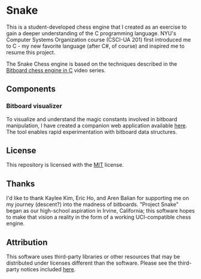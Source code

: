 # Snake

This is a student-developed chess engine that I created as an exercise to gain a
deeper understanding of the C programming language. NYU's Computer Systems
Organization course (CSCI-UA 201) first introduced me to C - my new favorite
language (after C#, of course) and inspired me to resume this project.

The Snake Chess engine is based on the techniques described in the
[Bitboard chess engine in C](https://youtu.be/QUNP-UjujBM) video series.

## Components

### Bitboard visualizer

To visualize and understand the magic constants involved in bitboard
manipulation, I have created a companion web application available
[here](https://ishanpranav.github.io/snake-chess/).
The tool enables rapid experimentation with bitboard data structures.

## License

This repository is licensed with the [MIT](LICENSE.txt) license.

## Thanks

I'd like to thank Kaylee Kim, Eric Ho, and Aren Balian for supporting me on my
journey (descent?) into the madness of bitboards. "Project Snake" began as our
high-school aspiration in Irvine, California; this software hopes to make that
vision a reality in the form of a working UCI-compatible chess engine.

## Attribution

This software uses third-party libraries or other resources that may be
distributed under licenses different than the software. Please see the
third-party notices included [here](THIRD-PARTY-NOTICES.md).
